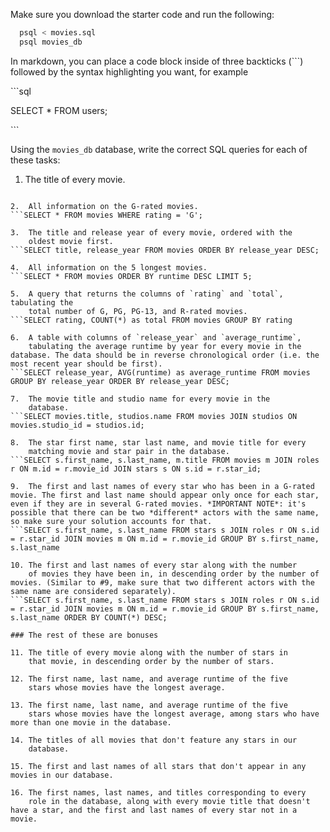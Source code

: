 Make sure you download the starter code and run the following:

```sh
  psql < movies.sql
  psql movies_db
```

In markdown, you can place a code block inside of three backticks (```) followed by the syntax highlighting you want, for example

\```sql

SELECT \* FROM users;

\```

Using the `movies_db` database, write the correct SQL queries for each of these tasks:

1.  The title of every movie.
```SELECT * FROM movies;

2.  All information on the G-rated movies.
```SELECT * FROM movies WHERE rating = 'G';

3.  The title and release year of every movie, ordered with the
    oldest movie first.
```SELECT title, release_year FROM movies ORDER BY release_year DESC;

4.  All information on the 5 longest movies.
```SELECT * FROM movies ORDER BY runtime DESC LIMIT 5;

5.  A query that returns the columns of `rating` and `total`, tabulating the
    total number of G, PG, PG-13, and R-rated movies.
```SELECT rating, COUNT(*) as total FROM movies GROUP BY rating

6.  A table with columns of `release_year` and `average_runtime`,
    tabulating the average runtime by year for every movie in the database. The data should be in reverse chronological order (i.e. the most recent year should be first).
```SELECT release_year, AVG(runtime) as average_runtime FROM movies GROUP BY release_year ORDER BY release_year DESC;

7.  The movie title and studio name for every movie in the
    database.
```SELECT movies.title, studios.name FROM movies JOIN studios ON movies.studio_id = studios.id;

8.  The star first name, star last name, and movie title for every
    matching movie and star pair in the database.
```SELECT s.first_name, s.last_name, m.title FROM movies m JOIN roles r ON m.id = r.movie_id JOIN stars s ON s.id = r.star_id;

9.  The first and last names of every star who has been in a G-rated movie. The first and last name should appear only once for each star, even if they are in several G-rated movies. *IMPORTANT NOTE*: it's possible that there can be two *different* actors with the same name, so make sure your solution accounts for that.
```SELECT s.first_name, s.last_name FROM stars s JOIN roles r ON s.id = r.star_id JOIN movies m ON m.id = r.movie_id GROUP BY s.first_name, s.last_name

10. The first and last names of every star along with the number
    of movies they have been in, in descending order by the number of movies. (Similar to #9, make sure that two different actors with the same name are considered separately).
```SELECT s.first_name, s.last_name FROM stars s JOIN roles r ON s.id = r.star_id JOIN movies m ON m.id = r.movie_id GROUP BY s.first_name, s.last_name ORDER BY COUNT(*) DESC;

### The rest of these are bonuses

11. The title of every movie along with the number of stars in
    that movie, in descending order by the number of stars.

12. The first name, last name, and average runtime of the five
    stars whose movies have the longest average.

13. The first name, last name, and average runtime of the five
    stars whose movies have the longest average, among stars who have more than one movie in the database.

14. The titles of all movies that don't feature any stars in our
    database.

15. The first and last names of all stars that don't appear in any movies in our database.

16. The first names, last names, and titles corresponding to every
    role in the database, along with every movie title that doesn't have a star, and the first and last names of every star not in a movie.
